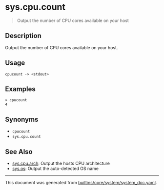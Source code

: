 # sys.cpu.count

> Output the number of CPU cores available on your host

## Description

Output the number of CPU cores available on your host.

## Usage

```
cpucount -> <stdout>
```

## Examples

```
» cpucount
4
```

## Synonyms

* `cpucount`
* `sys.cpu.count`


## See Also

* [sys.cpu.arch](../commands/cpuarch.md):
  Output the hosts CPU architecture
* [sys.os](../commands/os.md):
  Output the auto-detected OS name

<hr/>

This document was generated from [builtins/core/system/system_doc.yaml](https://github.com/lmorg/murex/blob/master/builtins/core/system/system_doc.yaml).